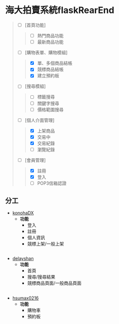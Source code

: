 # 海大拍賣系統flaskRearEnd
> - [ ] [首頁功能]
>> - [ ] 熱門商品功能
>> - [ ] 最新商品功能
> - [ ] [購物表單、購物模組]
>> - [x] 單、多個商品結帳
>> - [x] 競標商品結帳
>> - [x] 建立預約板
> - [ ] [搜尋模組]
>> - [ ] 標籤搜尋
>> - [ ] 關鍵字搜尋
>> - [ ] 價格範圍搜尋
> - [ ] [個人介面管理]
>> - [x] 上架商品
>> - [x] 交易中
>> - [x] 交易紀錄
>> - [ ] 瀏覽紀錄
> - [ ] [會員管理]
>> - [x] 註冊
>> - [x] 登入
>> - [ ] POP3信箱認證

## 分工
* [konohaDX](https://github.com/konohaDX)
  * **功能**
    * 登入
    * 註冊
    * 個人資訊
    * 競標上架/一般上架
## 
* [delayshan](https://github.com/delayshan)
  * **功能**
    * 首頁
    * 搜尋/搜尋結果
    * 競標商品頁面/一般商品頁面
## 
* [hsumax0216](https://github.com/hsumax0216)
  * **功能**
    * 購物車
    * 預約板
